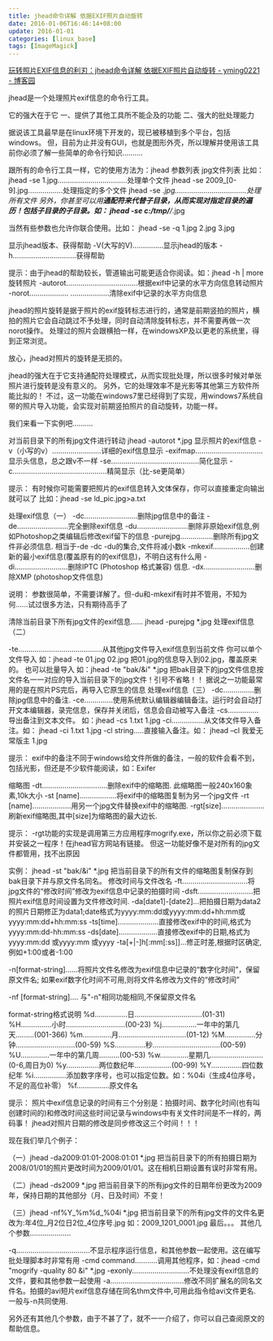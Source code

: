 ```yaml
---
title: jhead命令详解 依据EXIF照片自动旋转
date: 2016-01-06T16:46:14+08:00
update: 2016-01-01
categories: [linux_base]
tags: [ImageMagick]
---
```

[玩转照片EXIF信息的利刃：jhead命令详解 依据EXIF照片自动旋转 - yming0221 - 博客园](http://www.cnblogs.com/ming-yan/archive/2011/05/02/3126401.html)


jhead是一个处理照片exif信息的命令行工具。

它的强大在于它
一、提供了其他工具所不能企及的功能
二、强大的批处理能力

据说该工具最早是在linux环境下开发的，现已被移植到多个平台，包括windows。
但，目前为止并没有GUI，也就是图形外壳，所以理解并使用该工具前你必须了解一些简单的命令行知识..........

跟所有的命令行工具一样，它的使用方法为：jhead 参数列表 jpg文件列表
比如：
jhead -se 1.jpg..................................处理单个文件
jhead -se 2009_[0-9].jpg.................处理指定的多个文件
jhead -se *.jpg...................................处理所有文件
另外，你甚至可以用**通配符来代替子目录，从而实现对指定目录的遍历！包括子目录的子目录。如：
jhead -se c:/tmp/**/*.jpg

当然有些参数也允许你联合使用。比如：
jhead -se -q 1.jpg 2.jpg 3.jpg

显示jhead版本、获得帮助
-V(大写的V)...............显示jhead的版本
-h...............................获得帮助

提示：由于jhead的帮助较长，管道输出可能更适合你阅读。如：jhead -h | more
旋转照片
-autorot...................................根据exif中记录的水平方向信息转动照片
-norot................... ...................清除exif中记录的水平方向信息

jhead的照片旋转是据于照片的exif旋转标志进行的，通常是前期竖拍的照片，横拍的照片它会自动跳过不予处理，同时自动清除旋转标志，并不需要再做一次norot操作。
处理过的照片会跟横拍一样，在windowsXP及以更老的系统里，得到正常浏览。

放心，jhead对照片的旋转是无损的。

jhead的强大在于它支持通配符处理模式，从而实现批处理，所以很多时候对单张照片进行旋转是没有意义的。
另外，它的处理效率不是光影等其他第三方软件所能比拟的！
不过，这一功能在windows7里已经得到了实现，用windows7系统自带的照片导入功能，会实现对前期竖拍照片的自动旋转，功能一样。

我们来看一下实例吧..........

对当前目录下的所有jpg文件进行转动 jhead -autorot *.jpg
显示照片的exif信息
-v（小写的v）........................详细的exif信息显示
-exifmap.................................显示头信息，总之跟v不一样
-se...........................................简化显示
-c..............................................精简显示（比-se更简单）

提示：
有时候你可能需要把照片的exif信息转入文体保存，你可以直接重定向输出就可以了
比如：jhead -se ld_pic.jpg>a.txt

处理exif信息（一）
-dc..........................删除jpg信息中的备注
-de.........................完全删除exif信息
-du.........................删除非原始exif信息,例如Photoshop之类编辑后修改exif留下的信息
-purejpg................删除所有jpg文件非必须信息. 相当于-de -dc -du的集合,文件将减小数k
-mkexif..................创建新的最小exif信息(覆盖原有的的exif信息)，不明白这有什么用
-di..........................删除IPTC (Photoshop 格式兼容) 信息.
-dx.........................删除XMP (photoshop文件信息)

说明：
参数很简单，不需要详解了。但-du和-mkexif有时并不管用，不知为何......试过很多方法，只有期待高手了

清除当前目录下所有jpg文件的exif信息......
jhead -purejpg *.jpg
处理exif信息（二）

-te.........................................从其他jpg文件导入exif信息到当前文件
你可以单个文件导入
如：jhead -te 01.jpg 02.jpg 把01.jpg的信息导入到02.jpg，覆盖原来的。
也可以批量导入
如：jhead -te "bak/&i" *.jpg 把bak目录下的jpg文件信息按文件名一一对应的导入当前目录下的jpg文件！引号不省略！！
据说之一功能最常用的是在照片PS完后，再导入它原生的信息
处理exif信息（三）
-dc...............删除jpg信息中的备注.
-ce..............使用系统默认编辑器编辑备注。运行时会自动打开文本编辑器，录完信息，保存并关闭后，信息会自动被写入备注
-cs...............导出备注到文本文件。 如：jhead -cs 1.txt 1.jpg
-ci................从文体文件导入备注。如： jhead -ci 1.txt 1.jpg
-cl string.....直接输入备注。如： jhead –cl 我爱无常版主 1.jpg

提示：
exif中的备注不同于windows给文件所做的备注，一般的软件会看不到，包括光影，但还是不少软件能阅读，如：Exifer

缩略图
-dt................................删除exif中的缩略图. 此缩略图一般240x160象素,10k大小
-st [name]..................将exif中的缩略图复制为另一个jpg文件
-rt [name]...................用另一个jpg文件替换exif中的缩略图.
-rgt[size].....................刷新exif缩略图,其中[size]为缩略图的最大边长.


提示：
-rgt功能的实现是调用第三方应用程序mogrify.exe，所以你之前必须下载并安装之一程序！在jhead官方网站有链接。
但这一功能好像不是对所有的jpg文件都管用，找不出原因

实例：
jhead -st "bak/&i" *.jpg
把当前目录下的所有文件的缩略图复制保存到bak目录下并与原文件名同名。
修改时间与文件改名
-ft................................将jpg文件的“修改时间”修改为exif信息中记录的拍摄时间
-dsft...........................把照片exif信息时间设置为文件修改时间.
-da[date1]-[date2]...把拍摄日期为data2的照片日期修正为data1;date格式为yyyy:mm:dd或yyyy:mm:dd+hh:mm或yyyy:mm:dd+hh:mm:ss
-ts[time]....................直接修改exif中的时间,格式为yyyy:mm:dd-hh:mm:ss
-ds[date]...................直接修改exif中的日期,格式为yyyy:mm:dd 或yyyy:mm 或yyyy
-ta[+|-]h[:mm[:ss]]...修正时差,根据时区确定,例如+1:00或者-1:00

-n[format-string]......将照片文件名修改为exif信息中记录的“数字化时间”，保留原文件名; 如果exif数字化时间不可用,则将文件名修改为文件的“修改时间”

-nf [format-string].... 与"-n"相同功能相同,不保留原文件名

format-string格式说明
%d................日.................................(01-31)
%H...............小时.............................(00-23)
%j.................一年中的第几天.........(001-366)
%m..............月.................................(01-12)
%M...............分钟.............................(00-59)
%S...............秒.................................(00-59)
%U..............一年中的第几周..........(00-53)
%w..............星期几..........................(0-6,周日为0)
%y................两位数纪年..................(00-99)
%Y...............四位数纪年
%i................添加数字序号，也可以指定位数。如：%04i（生成4位序号，不足的高位补零）
%f................原文件名

提示：
照片中exif信息记录的时间有三个分别是：拍摄时间、数字化时间(也有叫创建时间的)和修改时间这些时间记录与windows中有关文件时间是不一样的，两码事！
jhead对照片日期的修改是同步修改这三个时间！！！

现在我们举几个例子：

（一）jhead -da2009:01:01-2008:01:01 *.jpg
把当前目录下的所有拍摄日期为2008/01/01的照片更改时间为2009/01/01。这在相机日期设置有误时非常有用。

（二）jhead -ds2009 *.jpg
把当前目录下的所有jpg文件的日期年份更改为2009年，保持日期的其他部分（月、日及时间）不变！

（三）jhead -nf%Y_%m%d_%04i *.jpg
把当前目录下的所有jpg文件的文件名更改为:年4位_月2位日2位_4位序号.jpg 如：2009_1201_0001.jpg
最后。。。
其他几个参数....................

-q....................................不显示程序运行信息，和其他参数一起使用。这在编写批处理脚本时非常有用
-cmd command...........调用其他程序，如：jhead -cmd "mogrify -quality 80 &i" *.jpg
-exonly............................不处理没有exif信息的文件，要和其他参数一起使用
-a....................................修改不同扩展名的同名文件名。拍摄的avi短片exif信息存储在同名thm文件中,可用此指令给avi文件更名. 一般与-n共同使用.

另外还有其他几个参数，由于不甚了了，就不一一介绍了，你可以自己查阅原文的帮助信息。
